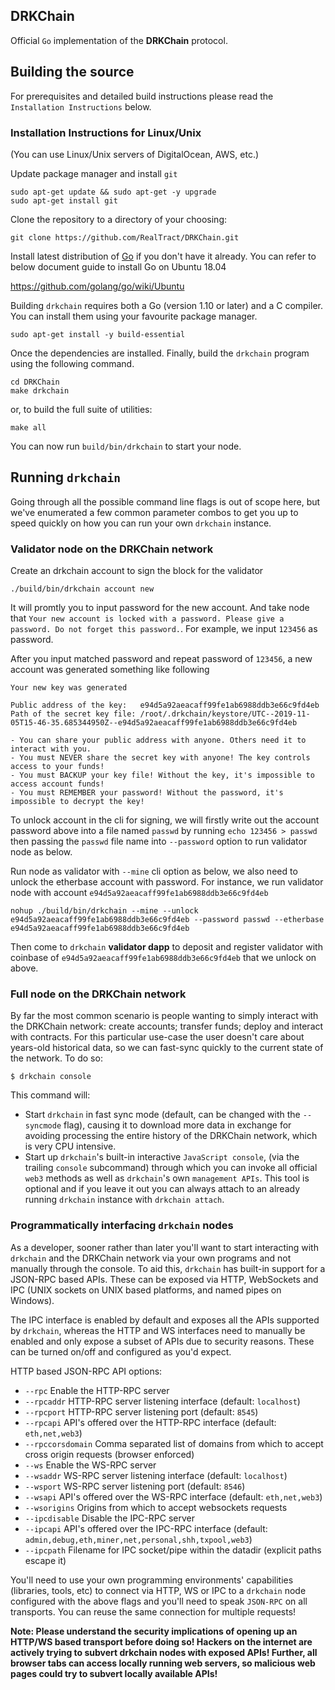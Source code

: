 ## DRKChain

Official `Go` implementation of the **DRKChain** protocol.

## Building the source

For prerequisites and detailed build instructions please read the `Installation Instructions` below.

### Installation Instructions for Linux/Unix
(You can use Linux/Unix servers of DigitalOcean, AWS, etc.)

Update package manager and install `git`

```
sudo apt-get update && sudo apt-get -y upgrade
sudo apt-get install git
```

Clone the repository to a directory of your choosing:

```
git clone https://github.com/RealTract/DRKChain.git
```

Install latest distribution of [Go](https://golang.org/) if you don't have it already. You can refer to below document guide to install Go on Ubuntu 18.04

https://github.com/golang/go/wiki/Ubuntu

Building `drkchain` requires both a Go (version 1.10 or later) and a C compiler. You can install
them using your favourite package manager.

```
sudo apt-get install -y build-essential
```

Once the dependencies are installed. Finally, build the `drkchain` program using the following command.

```shell
cd DRKChain
make drkchain
```

or, to build the full suite of utilities:

```shell
make all
```

You can now run `build/bin/drkchain` to start your node.

## Running `drkchain`

Going through all the possible command line flags is out of scope here,
but we've enumerated a few common parameter combos to get you up to speed quickly
on how you can run your own `drkchain` instance.

### Validator node on the DRKChain network

Create an drkchain account to sign the block for the validator

```
./build/bin/drkchain account new
```

It will promtly you to input password for the new account. And take node that `Your new account is locked with a password. Please give a password. Do not forget this password.`. For example, we input `123456` as password.

After you input matched password and repeat password of `123456`, a new account was generated something like following

```
Your new key was generated

Public address of the key:   e94d5a92aeacaff99fe1ab6988ddb3e66c9fd4eb
Path of the secret key file: /root/.drkchain/keystore/UTC--2019-11-05T15-46-35.685344950Z--e94d5a92aeacaff99fe1ab6988ddb3e66c9fd4eb

- You can share your public address with anyone. Others need it to interact with you.
- You must NEVER share the secret key with anyone! The key controls access to your funds!
- You must BACKUP your key file! Without the key, it's impossible to access account funds!
- You must REMEMBER your password! Without the password, it's impossible to decrypt the key!
```

To unlock account in the cli for signing, we will firstly write out the account password above into a file named `passwd` by running `echo 123456 > passwd` then passing the `passwd` file name into `--password` option to run validator node as below.

Run node as validator with `--mine` cli option as below, we also need to unlock the etherbase account with password. For instance, we run validator node with account `e94d5a92aeacaff99fe1ab6988ddb3e66c9fd4eb`

```
nohup ./build/bin/drkchain --mine --unlock e94d5a92aeacaff99fe1ab6988ddb3e66c9fd4eb --password passwd --etherbase e94d5a92aeacaff99fe1ab6988ddb3e66c9fd4eb
```

Then come to `drkchain` **validator dapp** to deposit and register validator with coinbase of `e94d5a92aeacaff99fe1ab6988ddb3e66c9fd4eb` that we unlock on above.

### Full node on the DRKChain network

By far the most common scenario is people wanting to simply interact with the DRKChain
network: create accounts; transfer funds; deploy and interact with contracts. For this
particular use-case the user doesn't care about years-old historical data, so we can
fast-sync quickly to the current state of the network. To do so:

```shell
$ drkchain console
```

This command will:
 * Start `drkchain` in fast sync mode (default, can be changed with the `--syncmode` flag),
   causing it to download more data in exchange for avoiding processing the entire history
   of the DRKChain network, which is very CPU intensive.
 * Start up `drkchain`'s built-in interactive `JavaScript console`,
   (via the trailing `console` subcommand) through which you can invoke all official `web3` methods
   as well as `drkchain`'s own `management APIs`.
   This tool is optional and if you leave it out you can always attach to an already running
   `drkchain` instance with `drkchain attach`.

### Programmatically interfacing `drkchain` nodes

As a developer, sooner rather than later you'll want to start interacting with `drkchain` and the
DRKChain network via your own programs and not manually through the console. To aid
this, `drkchain` has built-in support for a JSON-RPC based APIs.
These can be exposed via HTTP, WebSockets and IPC (UNIX sockets on UNIX based
platforms, and named pipes on Windows).

The IPC interface is enabled by default and exposes all the APIs supported by `drkchain`,
whereas the HTTP and WS interfaces need to manually be enabled and only expose a
subset of APIs due to security reasons. These can be turned on/off and configured as
you'd expect.

HTTP based JSON-RPC API options:

  * `--rpc` Enable the HTTP-RPC server
  * `--rpcaddr` HTTP-RPC server listening interface (default: `localhost`)
  * `--rpcport` HTTP-RPC server listening port (default: `8545`)
  * `--rpcapi` API's offered over the HTTP-RPC interface (default: `eth,net,web3`)
  * `--rpccorsdomain` Comma separated list of domains from which to accept cross origin requests (browser enforced)
  * `--ws` Enable the WS-RPC server
  * `--wsaddr` WS-RPC server listening interface (default: `localhost`)
  * `--wsport` WS-RPC server listening port (default: `8546`)
  * `--wsapi` API's offered over the WS-RPC interface (default: `eth,net,web3`)
  * `--wsorigins` Origins from which to accept websockets requests
  * `--ipcdisable` Disable the IPC-RPC server
  * `--ipcapi` API's offered over the IPC-RPC interface (default: `admin,debug,eth,miner,net,personal,shh,txpool,web3`)
  * `--ipcpath` Filename for IPC socket/pipe within the datadir (explicit paths escape it)

You'll need to use your own programming environments' capabilities (libraries, tools, etc) to
connect via HTTP, WS or IPC to a `drkchain` node configured with the above flags and you'll
need to speak `JSON-RPC` on all transports. You can reuse the same connection for multiple requests!

**Note: Please understand the security implications of opening up an HTTP/WS based
transport before doing so! Hackers on the internet are actively trying to subvert
drkchain nodes with exposed APIs! Further, all browser tabs can access locally
running web servers, so malicious web pages could try to subvert locally available
APIs!**
